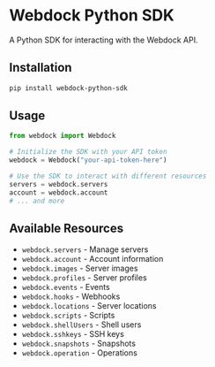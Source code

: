 # Webdock Python SDK

A Python SDK for interacting with the Webdock API.

## Installation

```bash
pip install webdock-python-sdk
```

## Usage

```python
from webdock import Webdock

# Initialize the SDK with your API token
webdock = Webdock("your-api-token-here")

# Use the SDK to interact with different resources
servers = webdock.servers
account = webdock.account
# ... and more
```

## Available Resources

- `webdock.servers` - Manage servers
- `webdock.account` - Account information
- `webdock.images` - Server images
- `webdock.profiles` - Server profiles
- `webdock.events` - Events
- `webdock.hooks` - Webhooks
- `webdock.locations` - Server locations
- `webdock.scripts` - Scripts
- `webdock.shellUsers` - Shell users
- `webdock.sshkeys` - SSH keys
- `webdock.snapshots` - Snapshots
- `webdock.operation` - Operations

